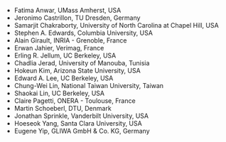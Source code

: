 - Fatima Anwar, UMass Amherst, USA
- Jeronimo Castrillon, TU Dresden, Germany
- Samarjit Chakraborty, University of North Carolina at Chapel Hill, USA
- Stephen A. Edwards, Columbia University, USA
- Alain Girault, INRIA - Grenoble, France
- Erwan Jahier, Verimag, France
- Erling R. Jellum, UC Berkeley, USA
- Chadlia Jerad, University of Manouba, Tunisia
- Hokeun Kim, Arizona State University, USA
- Edward A. Lee, UC Berkeley, USA
- Chung-Wei Lin, National Taiwan University, Taiwan
- Shaokai	Lin, UC Berkeley, USA
- Claire Pagetti, ONERA - Toulouse, France
- Martin Schoeberl, DTU, Denmark
- Jonathan Sprinkle, Vanderbilt University, USA
- Hoeseok Yang, Santa Clara University, USA
- Eugene Yip, GLIWA GmbH & Co. KG, Germany
